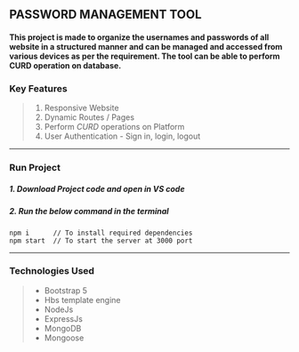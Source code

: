 ## PASSWORD MANAGEMENT TOOL <!-- project title -->

#### This project is made to organize the usernames and passwords of all website in a structured manner and can be managed and accessed from various devices as per the requirement. The tool can be able to perform CURD operation on database. <!-- project discription -->


### **Key Features**  <!-- h3 + bold -->

> 1. Responsive Website                 <!-- tab + unordered list -->
> 2. Dynamic Routes / Pages
> 3. Perform *CURD* operations on Platform
> 4. User Authentication - Sign in, login, logout

<!-- horizontal line-->
***  

### **Run Project**  <!-- h3 + bold -->

##### 1. Download Project code and open in VS code   <!-- h4 + orderlist --> 
##### 2. Run the below command in the terminal
```                                                  <!-- code part -->
npm i      // To install required dependencies
npm start  // To start the server at 3000 port
```

<!-- horizontal line-->
*** 

### __Technologies Used__  <!-- h3 + bold -->

> + Bootstrap 5        <!-- tab + unordered list -->
> + Hbs template engine 
> + NodeJs
> + ExpressJs 
> + MongoDB 
> + Mongoose 

